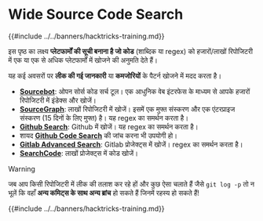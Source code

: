 # Wide Source Code Search

{{#include ../../banners/hacktricks-training.md}}

इस पृष्ठ का लक्ष्य **प्लेटफार्मों की सूची बनाना है जो कोड** (शाब्दिक या regex) को हजारों/लाखों रिपोजिटरी में एक या एक से अधिक प्लेटफार्मों में खोजने की अनुमति देते हैं।

यह कई अवसरों पर **लीक की गई जानकारी** या **कमजोरियों** के पैटर्न खोजने में मदद करता है।

- [**Sourcebot**](https://www.sourcebot.dev/): ओपन सोर्स कोड सर्च टूल। एक आधुनिक वेब इंटरफेस के माध्यम से आपके हजारों रिपोजिटरी में इंडेक्स और खोजें।
- [**SourceGraph**](https://sourcegraph.com/search): लाखों रिपोजिटरी में खोजें। इसमें एक मुफ्त संस्करण और एक एंटरप्राइज संस्करण (15 दिनों के लिए मुफ्त) है। यह regex का समर्थन करता है।
- [**Github Search**](https://github.com/search): Github में खोजें। यह regex का समर्थन करता है।
- शायद [**Github Code Search**](https://cs.github.com/) की जांच करना भी उपयोगी हो।
- [**Gitlab Advanced Search**](https://docs.gitlab.com/ee/user/search/advanced_search.html): Gitlab प्रोजेक्ट्स में खोजें। regex का समर्थन करता है।
- [**SearchCode**](https://searchcode.com/): लाखों प्रोजेक्ट्स में कोड खोजें।

> [!WARNING]
> जब आप किसी रिपोजिटरी में लीक की तलाश कर रहे हों और कुछ ऐसा चलाते हैं जैसे `git log -p` तो न भूलें कि वहाँ **अन्य कमिट्स के साथ अन्य ब्रांच** हो सकते हैं जिनमें रहस्य हो सकते हैं!

{{#include ../../banners/hacktricks-training.md}}
